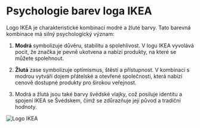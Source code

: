 # Psychologie barev loga IKEA

Logo IKEA je charakteristické kombinací modré a žluté barvy. Tato barevná kombinace má silný psychologický význam:

1. **Modrá** symbolizuje důvěru, stabilitu a spolehlivost. V logu IKEA vyvolává pocit, že značka je pevně ukotvena a nabízí produkty, na které se můžete spolehnout.
   
2. **Žlutá** zase symbolizuje optimismus, štěstí a přístupnost. V kombinaci s modrou vytváří dojem přátelské a otevřené společnosti, která nabízí cenově dostupné produkty pro širokou veřejnost.

3. Modrá a žlutá jsou také barvy švédské vlajky, což posiluje identitu a spojení IKEA se Švédskem, čímž se zdůrazňuje její původ a tradiční hodnoty.

![Logo IKEA](https://upload.wikimedia.org/wikipedia/commons/thumb/5/5c/Ikea_logo.svg/800px-Ikea_logo.svg.png)
